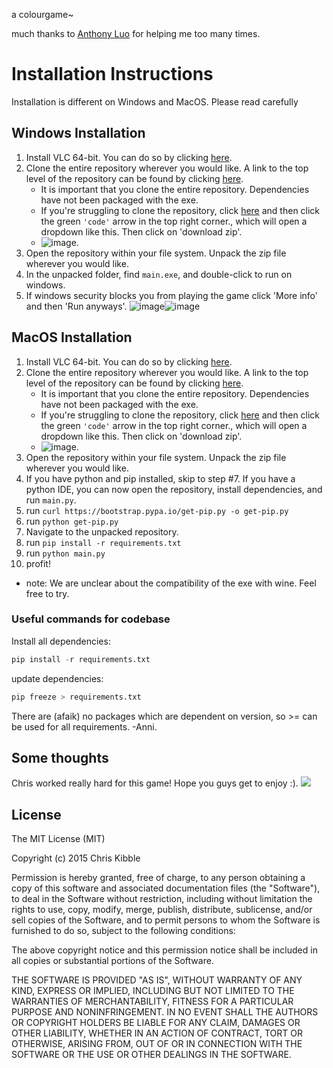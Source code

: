 a colourgame~

much thanks to [Anthony Luo](https://github.com/antholuo) for helping me too many times.

# Installation Instructions
Installation is different on Windows and MacOS. Please read carefully
## Windows Installation
1. Install VLC 64-bit. You can do so by clicking [here](https://get.videolan.org/vlc/3.0.16/win64/vlc-3.0.16-win64.exe).
2. Clone the entire repository wherever you would like. A link to the top level of the repository can be found by clicking [here](https://github.com/Chrisytz/I-Love-Hue-python-ver).
    - It is important that you clone the entire repository. Dependencies have not been packaged with the exe.
    - If you're struggling to clone the repository, click [here](https://github.com/Chrisytz/I-Love-Hue-python-ver) and then click the green `'code'` arrow in the top right corner., which will open a dropdown like this. Then click on 'download zip'.
    - ![image](https://user-images.githubusercontent.com/45152791/126379142-161d5f31-77d1-49f9-a0c1-aee835504ad9.png). 
3. Open the repository within your file system. Unpack the zip file wherever you would like.
4. In the unpacked folder, find `main.exe`, and double-click to run on windows.
5. If windows security blocks you from playing the game click 'More info' and then 'Run anyways'.
![image](https://user-images.githubusercontent.com/52107461/126377564-a232f23a-10ab-40e5-bd07-b351bda47d17.png)![image](https://user-images.githubusercontent.com/52107461/126377733-dadaeb99-c9f6-4032-ac65-60eb7829b0d2.png)

## MacOS Installation
1. Install VLC 64-bit. You can do so by clicking [here](https://www.videolan.org/vlc/download-macosx.html).
2. Clone the entire repository wherever you would like. A link to the top level of the repository can be found by clicking [here](https://github.com/Chrisytz/I-Love-Hue-python-ver).
    - It is important that you clone the entire repository. Dependencies have not been packaged with the exe.
    - If you're struggling to clone the repository, click [here](https://github.com/Chrisytz/I-Love-Hue-python-ver) and then click the green `'code'` arrow in the top right corner., which will open a dropdown like this. Then click on 'download zip'.
    - ![image](https://user-images.githubusercontent.com/45152791/126379142-161d5f31-77d1-49f9-a0c1-aee835504ad9.png). 
3. Open the repository within your file system. Unpack the zip file wherever you would like.
4. If you have python and pip installed, skip to step #7. If you have a python IDE, you can now open the repository, install dependencies, and run `main.py`.
5. run `curl https://bootstrap.pypa.io/get-pip.py -o get-pip.py`
6. run `python get-pip.py`
7. Navigate to the unpacked repository.
8. run `pip install -r requirements.txt`
9. run `python main.py`
10. profit!

* note: We are unclear about the compatibility of the exe with wine. Feel free to try.

### Useful commands for codebase
Install all dependencies:
```python
pip install -r requirements.txt
```
update dependencies:
```python
pip freeze > requirements.txt
```

There are (afaik) no packages which are dependent on version, so >= can be used for all requirements. -Anni.

## Some thoughts
Chris worked really hard for this game! Hope you guys get to enjoy :).
![](https://d.newsweek.com/en/full/822411/pikachu-640x360-pokemon-anime.jpg?w=1600&h=1600&q=88&f=b65592079ef009b8b80897ddb8660b29)


## License
 
The MIT License (MIT)

Copyright (c) 2015 Chris Kibble

Permission is hereby granted, free of charge, to any person obtaining a copy of this software and associated documentation files (the "Software"), to deal in the Software without restriction, including without limitation the rights to use, copy, modify, merge, publish, distribute, sublicense, and/or sell copies of the Software, and to permit persons to whom the Software is furnished to do so, subject to the following conditions:

The above copyright notice and this permission notice shall be included in all copies or substantial portions of the Software.

THE SOFTWARE IS PROVIDED "AS IS", WITHOUT WARRANTY OF ANY KIND, EXPRESS OR IMPLIED, INCLUDING BUT NOT LIMITED TO THE WARRANTIES OF MERCHANTABILITY, FITNESS FOR A PARTICULAR PURPOSE AND NONINFRINGEMENT. IN NO EVENT SHALL THE AUTHORS OR COPYRIGHT HOLDERS BE LIABLE FOR ANY CLAIM, DAMAGES OR OTHER LIABILITY, WHETHER IN AN ACTION OF CONTRACT, TORT OR OTHERWISE, ARISING FROM, OUT OF OR IN CONNECTION WITH THE SOFTWARE OR THE USE OR OTHER DEALINGS IN THE SOFTWARE.
